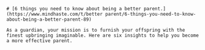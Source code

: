 
    # [6 things you need to know about being a better parent.](https://www.mindhaste.com/t/better parent/6-things-you-need-to-know-about-being-a-better-parent-89)

    As a guardian, your mission is to furnish your offspring with the finest upbringing imaginable. Here are six insights to help you become a more effective parent.
    
